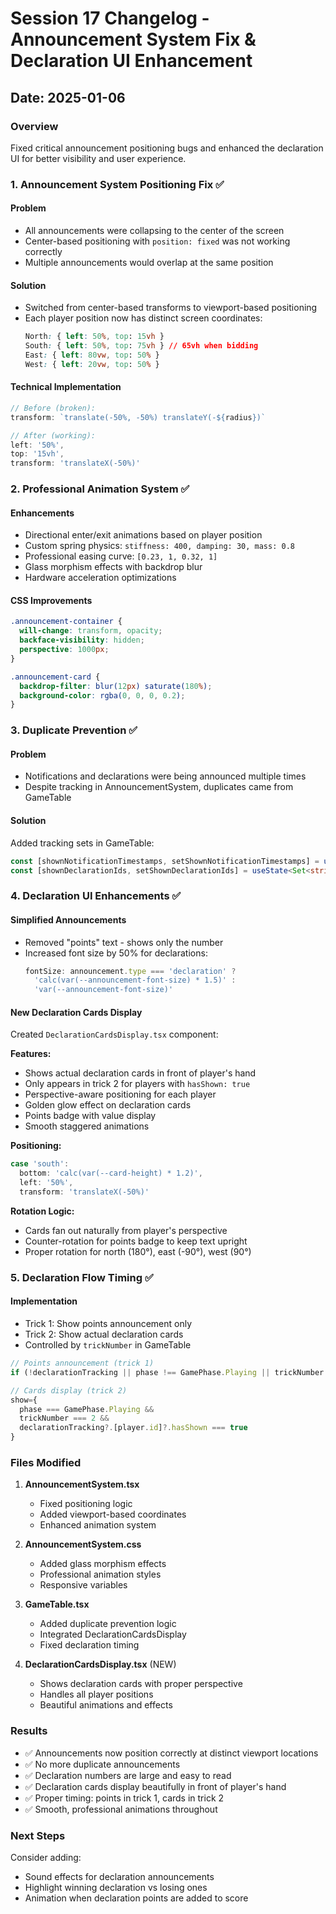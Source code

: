 # Session 17 Changelog - Announcement System Fix & Declaration UI Enhancement

## Date: 2025-01-06

### Overview
Fixed critical announcement positioning bugs and enhanced the declaration UI for better visibility and user experience.

### 1. Announcement System Positioning Fix ✅

#### Problem
- All announcements were collapsing to the center of the screen
- Center-based positioning with `position: fixed` was not working correctly
- Multiple announcements would overlap at the same position

#### Solution
- Switched from center-based transforms to viewport-based positioning
- Each player position now has distinct screen coordinates:
  ```css
  North: { left: 50%, top: 15vh }
  South: { left: 50%, top: 75vh } // 65vh when bidding
  East: { left: 80vw, top: 50% }
  West: { left: 20vw, top: 50% }
  ```

#### Technical Implementation
```typescript
// Before (broken):
transform: `translate(-50%, -50%) translateY(-${radius})`

// After (working):
left: '50%',
top: '15vh',
transform: 'translateX(-50%)'
```

### 2. Professional Animation System ✅

#### Enhancements
- Directional enter/exit animations based on player position
- Custom spring physics: `stiffness: 400, damping: 30, mass: 0.8`
- Professional easing curve: `[0.23, 1, 0.32, 1]`
- Glass morphism effects with backdrop blur
- Hardware acceleration optimizations

#### CSS Improvements
```css
.announcement-container {
  will-change: transform, opacity;
  backface-visibility: hidden;
  perspective: 1000px;
}

.announcement-card {
  backdrop-filter: blur(12px) saturate(180%);
  background-color: rgba(0, 0, 0, 0.2);
}
```

### 3. Duplicate Prevention ✅

#### Problem
- Notifications and declarations were being announced multiple times
- Despite tracking in AnnouncementSystem, duplicates came from GameTable

#### Solution
Added tracking sets in GameTable:
```typescript
const [shownNotificationTimestamps, setShownNotificationTimestamps] = useState<Set<number>>(new Set());
const [shownDeclarationIds, setShownDeclarationIds] = useState<Set<string>>(new Set());
```

### 4. Declaration UI Enhancements ✅

#### Simplified Announcements
- Removed "points" text - shows only the number
- Increased font size by 50% for declarations:
  ```typescript
  fontSize: announcement.type === 'declaration' ? 
    'calc(var(--announcement-font-size) * 1.5)' : 
    'var(--announcement-font-size)'
  ```

#### New Declaration Cards Display
Created `DeclarationCardsDisplay.tsx` component:

**Features:**
- Shows actual declaration cards in front of player's hand
- Only appears in trick 2 for players with `hasShown: true`
- Perspective-aware positioning for each player
- Golden glow effect on declaration cards
- Points badge with value display
- Smooth staggered animations

**Positioning:**
```typescript
case 'south':
  bottom: 'calc(var(--card-height) * 1.2)',
  left: '50%',
  transform: 'translateX(-50%)'
```

**Rotation Logic:**
- Cards fan out naturally from player's perspective
- Counter-rotation for points badge to keep text upright
- Proper rotation for north (180°), east (-90°), west (90°)

### 5. Declaration Flow Timing ✅

#### Implementation
- Trick 1: Show points announcement only
- Trick 2: Show actual declaration cards
- Controlled by `trickNumber` in GameTable

```typescript
// Points announcement (trick 1)
if (!declarationTracking || phase !== GamePhase.Playing || trickNumber !== 1) return;

// Cards display (trick 2)
show={
  phase === GamePhase.Playing && 
  trickNumber === 2 && 
  declarationTracking?.[player.id]?.hasShown === true
}
```

### Files Modified

1. **AnnouncementSystem.tsx**
   - Fixed positioning logic
   - Added viewport-based coordinates
   - Enhanced animation system

2. **AnnouncementSystem.css**
   - Added glass morphism effects
   - Professional animation styles
   - Responsive variables

3. **GameTable.tsx**
   - Added duplicate prevention logic
   - Integrated DeclarationCardsDisplay
   - Fixed declaration timing

4. **DeclarationCardsDisplay.tsx** (NEW)
   - Shows declaration cards with proper perspective
   - Handles all player positions
   - Beautiful animations and effects

### Results

- ✅ Announcements now position correctly at distinct viewport locations
- ✅ No more duplicate announcements
- ✅ Declaration numbers are large and easy to read
- ✅ Declaration cards display beautifully in front of player's hand
- ✅ Proper timing: points in trick 1, cards in trick 2
- ✅ Smooth, professional animations throughout

### Next Steps

Consider adding:
- Sound effects for declaration announcements
- Highlight winning declaration vs losing ones
- Animation when declaration points are added to score